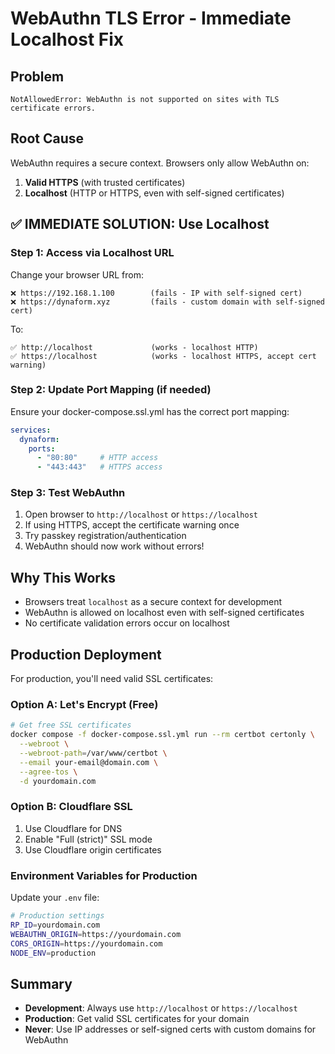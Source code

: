 # WebAuthn TLS Error - Immediate Localhost Fix

## Problem
```
NotAllowedError: WebAuthn is not supported on sites with TLS certificate errors.
```

## Root Cause
WebAuthn requires a secure context. Browsers only allow WebAuthn on:
1. **Valid HTTPS** (with trusted certificates)
2. **Localhost** (HTTP or HTTPS, even with self-signed certificates)

## ✅ IMMEDIATE SOLUTION: Use Localhost

### Step 1: Access via Localhost URL
Change your browser URL from:
```
❌ https://192.168.1.100        (fails - IP with self-signed cert)
❌ https://dynaform.xyz         (fails - custom domain with self-signed cert)
```

To:
```
✅ http://localhost             (works - localhost HTTP)
✅ https://localhost            (works - localhost HTTPS, accept cert warning)
```

### Step 2: Update Port Mapping (if needed)
Ensure your docker-compose.ssl.yml has the correct port mapping:

```yaml
services:
  dynaform:
    ports:
      - "80:80"     # HTTP access
      - "443:443"   # HTTPS access
```

### Step 3: Test WebAuthn
1. Open browser to `http://localhost` or `https://localhost`
2. If using HTTPS, accept the certificate warning once
3. Try passkey registration/authentication
4. WebAuthn should now work without errors!

## Why This Works
- Browsers treat `localhost` as a secure context for development
- WebAuthn is allowed on localhost even with self-signed certificates
- No certificate validation errors occur on localhost

## Production Deployment
For production, you'll need valid SSL certificates:

### Option A: Let's Encrypt (Free)
```bash
# Get free SSL certificates
docker compose -f docker-compose.ssl.yml run --rm certbot certonly \
  --webroot \
  --webroot-path=/var/www/certbot \
  --email your-email@domain.com \
  --agree-tos \
  -d yourdomain.com
```

### Option B: Cloudflare SSL
1. Use Cloudflare for DNS
2. Enable "Full (strict)" SSL mode
3. Use Cloudflare origin certificates

### Environment Variables for Production
Update your `.env` file:
```bash
# Production settings
RP_ID=yourdomain.com
WEBAUTHN_ORIGIN=https://yourdomain.com
CORS_ORIGIN=https://yourdomain.com
NODE_ENV=production
```

## Summary
- **Development**: Always use `http://localhost` or `https://localhost`
- **Production**: Get valid SSL certificates for your domain
- **Never**: Use IP addresses or self-signed certs with custom domains for WebAuthn
